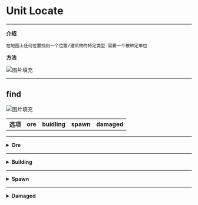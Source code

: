 # Unit Locate

---

**介绍**

    在地图上任何位置找到一个位置/建筑物的特定类型 需要一个被绑定单位
        
**方法**

![图片填充](/Mindustry-guide/Guide/img/unitLocate.png)

---

<h2>find</h2>

![图片填充](/Mindustry-guide/Guide/img/unitLocate1.png)


<table>
<td><b>选项</b></td>
<td><b>ore</b></td>
<td><b>buidling</b></td>
<td><b>spawn</b></td>
<td><b>damaged</b></td>
</table>

---

<details>
<summary><b>Ore</b></summary>

<h3>ore</h3>
<p><strong>ore</strong></p>
<p>描述：寻找矿物</p>
<p><strong>outX</strong></p>
<p>描述：返回X坐标到变量</p>
<p><strong>outY</strong></p>
<p>描述：返回Y坐标到变量</p>
<p><strong>found</strong></p>
<p>描述：是否找到(0为没有 1为找到)</p>


</details>

---

<details>
<summary><b>Building</b></summary>

<h3>building</h3>
<p>描述：寻找一个建筑物</p>
<p><strong>group</strong></p>
<p>描述：寻找一类建筑物</p>
<p><img src="/Mindustry-guide/Guide/img/unitLocate2.png" alt="图片填充"></p>


<table>
<thead>
<tr>
<th>方法</th>
<th>描述</th>
</tr>
</thead>
<tbody>
<tr>
<td>core</td>
<td>任何核心</td>
</tr>
<tr>
<td>storage</td>
<td>仓库类建筑物</td>
</tr>
<tr>
<td>generator</td>
<td>电机</td>
</tr>
<tr>
<td>turret</td>
<td>任何炮塔</td>
</tr>
<tr>
<td>factory</td>
<td>工厂(转换资源)</td>
</tr>
<tr>
<td>repair</td>
<td>维修点</td>
</tr>
<tr>
<td>rally</td>
<td>控制中心</td>
</tr>
<tr>
<td>battery</td>
<td>任何电池</td>
</tr>
<tr>
<td>resupply</td>
<td>补给点(仅在单位弹药不能够使用的情况下才有关)</td>
</tr>
<tr>
<td>reactor</td>
<td>冲击反应堆/钍反应堆</td>
</tr>
</tbody>
</table>

<p><strong>enemy</strong></p>
<p>描述：是否要寻找敌人的建筑物(true/false)</p>
<p><strong>outX</strong></p>
<p>描述：返回X坐标到变量</p>
<p><strong>outY</strong></p>
<p>描述：返回Y坐标到变量</p>
<p><strong>found</strong></p>
<p>描述：返回是否找到到变量(0为没有 1为找到)</p>
<p><strong>building</strong></p>
<p>描述：返回一个建筑物到变量</p>

</details>

---

<details>
<summary><b>Spawn</b></summary>

<h3>spawn</h3>
<p>描述：寻找敌人重生点 可能是一个核心或者一个位置</p>
<p><strong>outX</strong></p>
<p>描述：返回X坐标到变量</p>
<p><strong>outY</strong></p>
<p>描述：返回Y坐标到变量</p>
<p><strong>found</strong></p>
<p>描述：返回是否找到到变量(0为没有 1为找到)</p>
<p><strong>building</strong></p>
<p>描述：返回一个建筑物到变量</p>


</details>

---

<details>
<summary><b>Damaged</b></summary>

<h3>damaged</h3>
<p>描述：寻找受伤的盟军建筑物</p>
<p><strong>outX</strong></p>
<p>描述：返回X坐标到变量</p>
<p><strong>outY</strong></p>
<p>描述：返回Y坐标到变量</p>
<p><strong>found</strong></p>
<p>描述：返回是否找到到变量(0为没有 1为找到)</p>
<p><strong>building</strong></p>
<p>描述：返回一个建筑物到变量</p>



---

**实例**

游戏内部
```
暂无
```
Mindustry
```

```

[返回](https://lanluz.github.io/Mindustry-guide/)